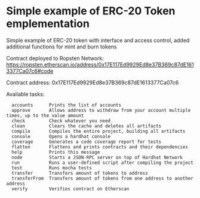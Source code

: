 # Simple example of ERC-20 Token emplementation

Simple example of ERC-20 token with interface and access control, added additional functions for mint and burn tokens

Contract deployed to Ropsten Network:
https://ropsten.etherscan.io/address/0x17E117Ed9929Ed8e37B369c87dE1613377Ca07c6#code

Contract address:
0x17E117Ed9929Ed8e37B369c87dE1613377Ca07c6

Available tasks:
``` shell
  accounts    	Prints the list of accounts
  approve     	Allows address to withdraw from your account multiple times, up to the value amount
  check       	Check whatever you need
  clean       	Clears the cache and deletes all artifacts
  compile     	Compiles the entire project, building all artifacts
  console     	Opens a hardhat console
  coverage    	Generates a code coverage report for tests
  flatten     	Flattens and prints contracts and their dependencies
  help        	Prints this message
  node        	Starts a JSON-RPC server on top of Hardhat Network
  run         	Runs a user-defined script after compiling the project
  test        	Runs mocha tests
  transfer    	Transfers amount of tokens to address
  transferFrom	Transfers amount of tokens from one address to another address
  verify      	Verifies contract on Etherscan
  ```
